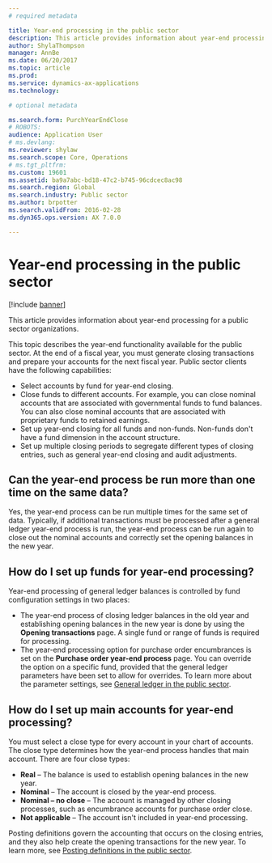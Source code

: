 ```yaml
---
# required metadata

title: Year-end processing in the public sector
description: This article provides information about year-end processing for a public sector organizations.
author: ShylaThompson
manager: AnnBe
ms.date: 06/20/2017
ms.topic: article
ms.prod: 
ms.service: dynamics-ax-applications
ms.technology: 

# optional metadata

ms.search.form: PurchYearEndClose
# ROBOTS: 
audience: Application User
# ms.devlang: 
ms.reviewer: shylaw
ms.search.scope: Core, Operations
# ms.tgt_pltfrm: 
ms.custom: 19601
ms.assetid: ba9a7abc-bd18-47c2-b745-96cdcec8ac98
ms.search.region: Global
ms.search.industry: Public sector
ms.author: brpotter
ms.search.validFrom: 2016-02-28
ms.dyn365.ops.version: AX 7.0.0

---
```


# Year-end processing in the public sector

[!include [banner](../includes/banner.md)]

This article provides information about year-end processing for a public sector organizations.

This topic describes the year-end functionality available for the public sector. At the end of a fiscal year, you must generate closing transactions and prepare your accounts for the next fiscal year.  Public sector clients have the following capabilities:

-   Select accounts by fund for year-end closing.
-   Close funds to different accounts. For example, you can close nominal accounts that are associated with governmental funds to fund balances. You can also close nominal accounts that are associated with proprietary funds to retained earnings.
-   Set up year-end closing for all funds and non-funds. Non-funds don't have a fund dimension in the account structure.
-   Set up multiple closing periods to segregate different types of closing entries, such as general year-end closing and audit adjustments.

## Can the year-end process be run more than one time on the same data?
Yes, the year-end process can be run multiple times for the same set of data. Typically, if additional transactions must be processed after a general ledger year-end process is run, the year-end process can be run again to close out the nominal accounts and correctly set the opening balances in the new year.

## How do I set up funds for year-end processing?
Year-end processing of general ledger balances is controlled by fund configuration settings in two places:

-   The year-end process of closing ledger balances in the old year and establishing opening balances in the new year is done by using the **Opening transactions** page. A single fund or range of funds is required for processing.
-   The year-end processing option for purchase order encumbrances is set on the **Purchase order year-end process** page. You can override the option on a specific fund, provided that the general ledger parameters have been set to allow for overrides. To learn more about the parameter settings, see [General ledger in the public sector](general-ledger-public-sector.md).

## How do I set up main accounts for year-end processing?
You must select a close type for every account in your chart of accounts. The close type determines how the year-end process handles that main account. There are four close types:

-   **Real** – The balance is used to establish opening balances in the new year.
-   **Nominal** – The account is closed by the year-end process.
-   **Nominal – no close** – The account is managed by other closing processes, such as encumbrance accounts for purchase order close.
-   **Not applicable** – The account isn't included in year-end processing.

Posting definitions govern the accounting that occurs on the closing entries, and they also help create the opening transactions for the new year. To learn more, see [Posting definitions in the public sector](posting-definitions-public-sector.md).



